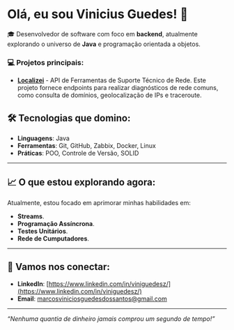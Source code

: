 # Olá, eu sou Vinicius Guedes! 👋

🎓 Desenvolvedor de software com foco em **backend**, atualmente explorando o universo de **Java** e programação orientada a objetos. 

### 💻 Projetos principais:

- **[Localizei](https://github.com/Vini-Guedesz/localizei)** - API de Ferramentas de Suporte Técnico de Rede. Este projeto fornece endpoints para realizar diagnósticos de rede comuns, como consulta de domínios, geolocalização de IPs e traceroute.

## 🛠️ Tecnologias que domino:

- **Linguagens**: Java
- **Ferramentas**: Git, GitHub, Zabbix, Docker, Linux
- **Práticas**: POO, Controle de Versão, SOLID

---

## 📈 O que estou explorando agora:

Atualmente, estou focado em aprimorar minhas habilidades em:
- **Streams**.
- **Programação Assíncrona**.
- **Testes Unitários**.
- **Rede de Cumputadores**.
---

## 🔗 Vamos nos conectar:
- **LinkedIn**: [https://www.linkedin.com/in/viniguedesz/](https://www.linkedin.com/in/viniguedesz/)
- **Email**: [marcosviniciosguedesdossantos@gmail.com](mailto:marcosviniciosguedesdossantos@gmail.com)

---

*“Nenhuma quantia de dinheiro jamais comprou um segundo de tempo!”*
